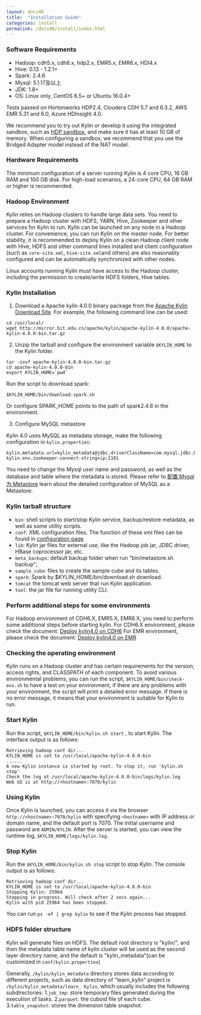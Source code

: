 ```yaml
---
layout: docs40
title:  "Installation Guide"
categories: install
permalink: /docs40/install/index.html
---
```


### Software Requirements

* Hadoop: cdh5.x, cdh6.x, hdp2.x, EMR5.x, EMR6.x, HDI4.x
* Hive: 0.13 - 1.2.1+
* Spark: 2.4.6
* Mysql: 5.1.17及以上
* JDK: 1.8+
* OS: Linux only, CentOS 6.5+ or Ubuntu 16.0.4+

Tests passed on Hortonworks HDP2.4, Cloudera CDH 5.7 and 6.3.2, AWS EMR 5.31 and 6.0, Azure HDInsight 4.0.

We recommend you to try out Kylin or develop it using the integrated sandbox, such as [HDP sandbox](http://hortonworks.com/products/hortonworks-sandbox/), and make sure it has at least 10 GB of memory. When configuring a sandbox, we recommend that you use the Bridged Adapter model instead of the NAT model.



### Hardware Requirements

The minimum configuration of a server running Kylin is 4 core CPU, 16 GB RAM and 100 GB disk. For high-load scenarios, a 24-core CPU, 64 GB RAM or higher is recommended.



### Hadoop Environment

Kylin relies on Hadoop clusters to handle large data sets. You need to prepare a Hadoop cluster with HDFS, YARN, Hive, Zookeeper and other services for Kylin to run.
Kylin can be launched on any node in a Hadoop cluster. For convenience, you can run Kylin on the master node. For better stability, it is recommended to deploy Kylin on a clean Hadoop client node with Hive, HDFS and other command lines installed and client configuration (such as `core-site.xml`, `hive-site.xml`and others) are also reasonably configured and can be automatically synchronized with other nodes.

Linux accounts running Kylin must have access to the Hadoop cluster, including the permission to create/write HDFS folders, Hive tables.



### Kylin Installation

1. Download a Apache kylin 4.0.0 binary package from the [Apache Kylin Download Site](https://kylin.apache.org/download/). For example, the following command line can be used:

```shell
cd /usr/local/
wget http://mirror.bit.edu.cn/apache/kylin/apache-kylin-4.0.0/apache-kylin-4.0.0-bin.tar.gz
```

2. Unzip the tarball and configure the environment variable `$KYLIN_HOME` to the Kylin folder.

```shell
tar -zxvf apache-kylin-4.0.0-bin.tar.gz
cd apache-kylin-4.0.0-bin
export KYLIN_HOME=`pwd`
```

Run the script to download spark:

```shell
$KYLIN_HOME/bin/download-spark.sh
```

Or configure SPARK_HOME points to the path of spark2.4.6 in the environment.

3. Configure MySQL metastore

Kylin 4.0 uses MySQL as metadata storage, make the following configuration in `kylin.properties`:

```shell
kylin.metadata.url=kylin_metadata@jdbc,driverClassName=com.mysql.jdbc.Driver,url=jdbc:mysql//localhost:3306/kylin_test,username=,password=
kylin.env.zookeeper-connect-string=ip:2181
```

You need to change the Mysql user name and password, as well as the database and table where the metadata is stored.
Please refer to [配置 Mysql 为 Metastore](/_docs40/tutorial/mysql_metastore.html) learn about the detailed configuration of MySQL as a Metastore.

### Kylin tarball structure
* `bin`: shell scripts to start/stop Kylin service, backup/restore metadata, as well as some utility scripts.
* `conf`: XML configuration files. The function of these xml files can be found in [configuration page](/docs40/install/configuration.html)
* `lib`: Kylin jar files for external use, like the Hadoop job jar, JDBC driver, HBase coprocessor jar, etc.
* `meta_backups`: default backup folder when run "bin/metastore.sh backup";
* `sample_cube`: files to create the sample cube and its tables.
* `spark`: Spark by $KYLIN_HOME/bin/download.sh download.
* `tomcat` the tomcat web server that run Kylin application. 
* `tool`: the jar file for running utility CLI. 

### Perform additional steps for some environments
For Hadoop environment of CDH6.X, EMR5.X, EMR6.X, you need to perform some additional steps before starting kylin.
For CDH6.X environment, please check the document: [Deploy kylin4.0 on CDH6](https://cwiki.apache.org/confluence/display/KYLIN/Deploy+Kylin+4+on+CDH+6)
For EMR environment, please check the document: [Deploy kylin4.0 on EMR](https://cwiki.apache.org/confluence/display/KYLIN/Deploy+Kylin+4+on+AWS+EMR)

### Checking the operating environment

Kylin runs on a Hadoop cluster and has certain requirements for the version, access rights, and CLASSPATH of each component. To avoid various environmental problems, you can run the script, `$KYLIN_HOME/bin/check-env.sh` to have a test on your environment, if there are any problems with your environment, the script will print a detailed error message. If there is no error message, it means that your environment is suitable for Kylin to run.


### Start Kylin

Run the script, `$KYLIN_HOME/bin/kylin.sh start` , to start Kylin. The interface output is as follows:

```
Retrieving hadoop conf dir...
KYLIN_HOME is set to /usr/local/apache-kylin-4.0.0-bin
......
A new Kylin instance is started by root. To stop it, run 'kylin.sh stop'
Check the log at /usr/local/apache-kylin-4.0.0-bin/logs/kylin.log
Web UI is at http://<hostname>:7070/kylin
```

### Using Kylin

Once Kylin is launched, you can access it via the browser `http://<hostname>:7070/kylin` with
specifying `<hostname>` with IP address or domain name, and the default port is 7070.
The initial username and password are `ADMIN/KYLIN`.
After the server is started, you can view the runtime log, `$KYLIN_HOME/logs/kylin.log`.


### Stop Kylin

Run the `$KYLIN_HOME/bin/kylin.sh stop` script to stop Kylin. The console output is as follows:

```
Retrieving hadoop conf dir...
KYLIN_HOME is set to /usr/local/apache-kylin-4.0.0-bin
Stopping Kylin: 25964
Stopping in progress. Will check after 2 secs again...
Kylin with pid 25964 has been stopped.
```

You can run `ps -ef | grep kylin` to see if the Kylin process has stopped.


### HDFS folder structure
Kylin will generate files on HDFS. The default root directory is "kylin/", and then the metadata table name of kylin cluster will be used as the second layer directory name, and the default is "kylin_metadata"(can be customized in `conf/kylin.properties`)

Generally, `/kylin/kylin_metadata` directory stores data according to different projects, such as data directory of "learn_kylin" project is `/kylin/kylin_metadata/learn_ Kylin`, which usually includes the following subdirectories:
1.`job_tmp`: store temporary files generated during the execution of tasks.
2.`parquet`: the cuboid file of each cube.
3.`table_snapshot`: stores the dimension table snapshot.
